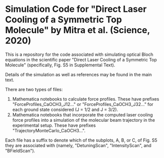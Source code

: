# Simulation Code for "Direct Laser Cooling of a Symmetric Top Molecule" by Mitra et al. (Science, 2020)
This is a repository for the code associated with simulating optical Bloch equations in the scientific paper "Direct Laser Cooling of a Symmetric Top Molecule" (specifically, Fig. S5 in Supplemental Text). 

Details of the simulation as well as references may be found in the main text.

There are two types of files:

1. Mathematica notebooks to calculate force profiles. These have prefixes "ForceProfiles_CaOCH3_J12..." or "ForceProfiles_CaOCH3_J32..." for each ground state considered (J = 1/2 and J = 3/2). 
2. Mathematica notebooks that incorporate the computed laser cooling force profiles into a simulation of the molecular beam trajectory in the experimental setup. These have prefixes "TrajectoryMonteCarlo_CaOCH3...".

Each file has a suffix to denote which of the subplots, A, B, or C, of Fig. S5 they are associated with (namely, "DetuningScan", "IntensityScan", and "BFieldScan").
